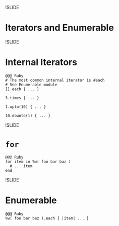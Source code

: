 !SLIDE
# Iterators and Enumerable


!SLIDE
# Internal Iterators

    @@@ Ruby
    # The most common internal iterator is #each
    # See Enumerable module
    [].each { ... }
    
    3.times { ... }
    
    1.upto(10) { ... }
    
    10.downto(1) { ... }


!SLIDE
# `for`

    @@@ Ruby
    for item in %w( foo bar baz )
      # ... item
    end


!SLIDE
# Enumerable

    @@@ Ruby
    %w( foo bar baz ).each { |item| ... }
